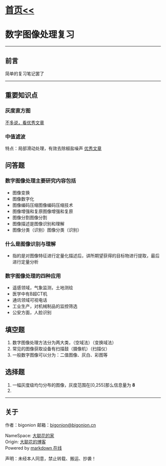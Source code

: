 # [首页<<](../../index.html)

<meta name="viewport" content="width=device-width, initial-scale=1.0">
<meta name="keywords" content="OpenAI,bigonion,Markdwon,Music" />
<meta name="author" content="bigonion,bigonion@bigonion.cn">
<meta name="description"
content="Bigonion的个人主页,博客,以及一些音乐推荐和创作,有趣的Chatgpt3 OpenAI免费模型和markdown在线渲染网页,每日热搜榜单,和一些有意思的JavaScript、Nodejs、C、golang项目。预计未来新增：同步听歌">

# 数字图像处理复习

---


## 前言

简单的复习笔记罢了

---
<!-- 正文 -->
## 重要知识点

### 灰度直方图
[不多说，看优秀文章](https://blog.csdn.net/zaishuiyifangxym/article/details/89792846)

### 中值滤波
特点：局部滑动处理，有效去除椒盐噪声
[优秀文章](https://blog.csdn.net/lixiao0314/article/details/120948652)


## 问答题

### 数字图像处理主要研究内容包括

- 图像变换
- 图像数字化
- 图像编码压缩图像编码压缩技术
- 图像增强和复原图像增强和复原
- 图像分割图像分割
- 图像描述是图像识别和理解
- 图像分类（识别）图像分类（识别）

### 什么是图像识别与理解

- 指的是对图像特征进行定量化描述后，讲所期望获得的目标物进行提取，最后进行定量分析


### 数字图像处理的四种应用

+ 遥感领域，气象监测，土地测绘
+ 医学中有B超CT机
+ 通讯领域可视电话
+ 工业生产，对机械制品的监控筛选
+ 公安方面，人脸识别




## 填空题

1. 数字图像处理方法分为两大类，（空域法）（变换域法）
2. 常见的图像获取设备有扫描鼓（摄像机）（扫描仪）
3. 一般数字图像可以分为：二值图像、灰白、彩图等

## 选择题

1. 一幅灰度级均匀分布的图像，灰度范围在[0,255]那么信息量为 **8**
2. 

---

## 关于

作者：bigonion
邮箱：bigonion@bigonion.cn

NameSpace: [大聪花的家](https://bigonion.cn)  
Origin: [大聪花的博客](https://bigonion.cn/blog)  
Powered by [markdown 在线](https://md.bigonion.cn)

声明：未经本人同意，禁止转载、搬运、抄袭！
